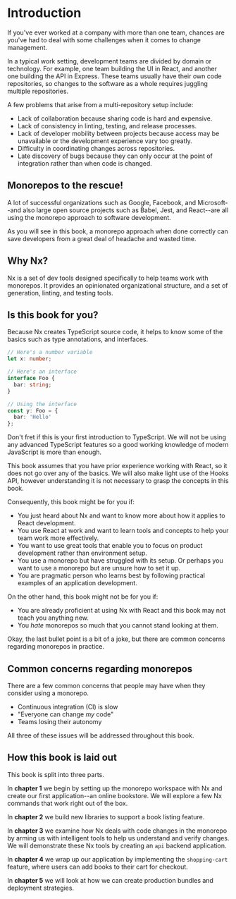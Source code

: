 # Introduction

If you've ever worked at a company with more than one team, chances are you've had to deal with some challenges when it comes to change management.

In a typical work setting, development teams are divided by domain or technology. For example, one team building the UI in React, and another one building the API in Express. These teams usually have their own code repositories, so changes to the software as a whole requires juggling multiple repositories.

A few problems that arise from a multi-repository setup include:

- Lack of collaboration because sharing code is hard and expensive.
- Lack of consistency in linting, testing, and release processes.
- Lack of developer mobility between projects because access may be unavailable or the development experience vary too greatly.
- Difficulty in coordinating changes across repositories.
- Late discovery of bugs because they can only occur at the point of integration rather than when code is changed.

## Monorepos to the rescue!

A lot of successful organizations such as Google, Facebook, and Microsoft--and also large open source projects such as Babel, Jest, and React--are all using the monorepo approach to software development.

As you will see in this book, a monorepo approach when done correctly can save developers from a great deal of headache and wasted time.

## Why Nx?

Nx is a set of dev tools designed specifically to help teams work with monorepos. It provides an opinionated organizational structure, and a set of generation, linting, and testing tools.

## Is this book for you?

Because Nx creates TypeScript source code, it helps to know some of the basics such as type annotations, and interfaces.

```typescript
// Here's a number variable
let x: number;

// Here's an interface
interface Foo {
  bar: string;
}

// Using the interface
const y: Foo = {
  bar: 'Hello'
};
```

Don't fret if this is your first introduction to TypeScript. We will not be using any advanced TypeScript features so a good working knowledge of modern JavaScript is more than enough.

This book assumes that you have prior experience working with React, so it does not go over any of the basics. We will also make light use of the Hooks API, however understanding it is not necessary to grasp the concepts in this book.

Consequently, this book might be for you if:

- You just heard about Nx and want to know more about how it applies to React development.
- You use React at work and want to learn tools and concepts to help your team work more effectively.
- You want to use great tools that enable you to focus on product development rather than environment setup.
- You use a monorepo but have struggled with its setup. Or perhaps you want to use a monorepo but are unsure how to set it up.
- You are pragmatic person who learns best by following practical examples of an application development.

On the other hand, this book might not be for you if:

- You are already proficient at using Nx with React and this book may not teach you anything new.
- You *hate* monorepos so much that you cannot stand looking at them.

Okay, the last bullet point is a bit of a joke, but there are common concerns regarding monorepos in practice. 

## Common concerns regarding monorepos

There are a few common concerns that people may have when they consider using a monorepo.

- Continuous integration (CI) is slow
- "Everyone can change *my* code"
- Teams losing their autonomy

All three of these issues will be addressed throughout this book.

## How this book is laid out

This book is split into three parts.

In **chapter 1** we begin by setting up the monorepo workspace with Nx and create our first application--an online bookstore. We will explore a few Nx commands that work right out of the box.

In **chapter 2** we build new libraries to support a book listing feature.

In **chapter 3** we examine how Nx deals with code changes in the monorepo by arming us with intelligent tools to help us understand and verify changes. We will demonstrate these Nx tools by creating an `api` backend application.

In **chapter 4** we wrap up our application by implementing the `shopping-cart` feature, where users can add books to their cart for checkout.

In **chapter 5** we will look at how we can create production bundles and deployment strategies.
